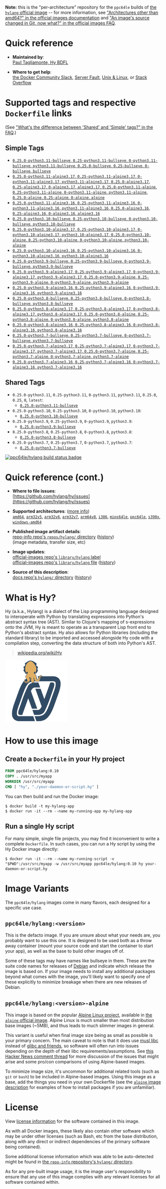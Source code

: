 <!--

********************************************************************************

WARNING:

    DO NOT EDIT "hylang/README.md"

    IT IS AUTO-GENERATED

    (from the other files in "hylang/" combined with a set of templates)

********************************************************************************

-->

**Note:** this is the "per-architecture" repository for the `ppc64le` builds of [the `hylang` official image](https://hub.docker.com/_/hylang) -- for more information, see ["Architectures other than amd64?" in the official images documentation](https://github.com/docker-library/official-images#architectures-other-than-amd64) and ["An image's source changed in Git, now what?" in the official images FAQ](https://github.com/docker-library/faq#an-images-source-changed-in-git-now-what).

# Quick reference

-	**Maintained by**:  
	[Paul Tagliamonte, Hy BDFL](https://github.com/hylang/hy)

-	**Where to get help**:  
	[the Docker Community Slack](https://dockr.ly/comm-slack), [Server Fault](https://serverfault.com/help/on-topic), [Unix & Linux](https://unix.stackexchange.com/help/on-topic), or [Stack Overflow](https://stackoverflow.com/help/on-topic)

# Supported tags and respective `Dockerfile` links

(See ["What's the difference between 'Shared' and 'Simple' tags?" in the FAQ](https://github.com/docker-library/faq#whats-the-difference-between-shared-and-simple-tags).)

## Simple Tags

-	[`0.25.0-python3.11-bullseye`, `0.25-python3.11-bullseye`, `0-python3.11-bullseye`, `python3.11-bullseye`, `0.25.0-bullseye`, `0.25-bullseye`, `0-bullseye`, `bullseye`](https://github.com/hylang/docker-hylang/blob/d5431b3cfc54bd22202a34336d5375d716f2d13d/dockerfiles-generated/Dockerfile.python3.11-bullseye)
-	[`0.25.0-python3.11-alpine3.17`, `0.25-python3.11-alpine3.17`, `0-python3.11-alpine3.17`, `python3.11-alpine3.17`, `0.25.0-alpine3.17`, `0.25-alpine3.17`, `0-alpine3.17`, `alpine3.17`, `0.25.0-python3.11-alpine`, `0.25-python3.11-alpine`, `0-python3.11-alpine`, `python3.11-alpine`, `0.25.0-alpine`, `0.25-alpine`, `0-alpine`, `alpine`](https://github.com/hylang/docker-hylang/blob/d5431b3cfc54bd22202a34336d5375d716f2d13d/dockerfiles-generated/Dockerfile.python3.11-alpine3.17)
-	[`0.25.0-python3.11-alpine3.16`, `0.25-python3.11-alpine3.16`, `0-python3.11-alpine3.16`, `python3.11-alpine3.16`, `0.25.0-alpine3.16`, `0.25-alpine3.16`, `0-alpine3.16`, `alpine3.16`](https://github.com/hylang/docker-hylang/blob/d5431b3cfc54bd22202a34336d5375d716f2d13d/dockerfiles-generated/Dockerfile.python3.11-alpine3.16)
-	[`0.25.0-python3.10-bullseye`, `0.25-python3.10-bullseye`, `0-python3.10-bullseye`, `python3.10-bullseye`](https://github.com/hylang/docker-hylang/blob/d5431b3cfc54bd22202a34336d5375d716f2d13d/dockerfiles-generated/Dockerfile.python3.10-bullseye)
-	[`0.25.0-python3.10-alpine3.17`, `0.25-python3.10-alpine3.17`, `0-python3.10-alpine3.17`, `python3.10-alpine3.17`, `0.25.0-python3.10-alpine`, `0.25-python3.10-alpine`, `0-python3.10-alpine`, `python3.10-alpine`](https://github.com/hylang/docker-hylang/blob/d5431b3cfc54bd22202a34336d5375d716f2d13d/dockerfiles-generated/Dockerfile.python3.10-alpine3.17)
-	[`0.25.0-python3.10-alpine3.16`, `0.25-python3.10-alpine3.16`, `0-python3.10-alpine3.16`, `python3.10-alpine3.16`](https://github.com/hylang/docker-hylang/blob/d5431b3cfc54bd22202a34336d5375d716f2d13d/dockerfiles-generated/Dockerfile.python3.10-alpine3.16)
-	[`0.25.0-python3.9-bullseye`, `0.25-python3.9-bullseye`, `0-python3.9-bullseye`, `python3.9-bullseye`](https://github.com/hylang/docker-hylang/blob/d5431b3cfc54bd22202a34336d5375d716f2d13d/dockerfiles-generated/Dockerfile.python3.9-bullseye)
-	[`0.25.0-python3.9-alpine3.17`, `0.25-python3.9-alpine3.17`, `0-python3.9-alpine3.17`, `python3.9-alpine3.17`, `0.25.0-python3.9-alpine`, `0.25-python3.9-alpine`, `0-python3.9-alpine`, `python3.9-alpine`](https://github.com/hylang/docker-hylang/blob/d5431b3cfc54bd22202a34336d5375d716f2d13d/dockerfiles-generated/Dockerfile.python3.9-alpine3.17)
-	[`0.25.0-python3.9-alpine3.16`, `0.25-python3.9-alpine3.16`, `0-python3.9-alpine3.16`, `python3.9-alpine3.16`](https://github.com/hylang/docker-hylang/blob/d5431b3cfc54bd22202a34336d5375d716f2d13d/dockerfiles-generated/Dockerfile.python3.9-alpine3.16)
-	[`0.25.0-python3.8-bullseye`, `0.25-python3.8-bullseye`, `0-python3.8-bullseye`, `python3.8-bullseye`](https://github.com/hylang/docker-hylang/blob/d5431b3cfc54bd22202a34336d5375d716f2d13d/dockerfiles-generated/Dockerfile.python3.8-bullseye)
-	[`0.25.0-python3.8-alpine3.17`, `0.25-python3.8-alpine3.17`, `0-python3.8-alpine3.17`, `python3.8-alpine3.17`, `0.25.0-python3.8-alpine`, `0.25-python3.8-alpine`, `0-python3.8-alpine`, `python3.8-alpine`](https://github.com/hylang/docker-hylang/blob/d5431b3cfc54bd22202a34336d5375d716f2d13d/dockerfiles-generated/Dockerfile.python3.8-alpine3.17)
-	[`0.25.0-python3.8-alpine3.16`, `0.25-python3.8-alpine3.16`, `0-python3.8-alpine3.16`, `python3.8-alpine3.16`](https://github.com/hylang/docker-hylang/blob/d5431b3cfc54bd22202a34336d5375d716f2d13d/dockerfiles-generated/Dockerfile.python3.8-alpine3.16)
-	[`0.25.0-python3.7-bullseye`, `0.25-python3.7-bullseye`, `0-python3.7-bullseye`, `python3.7-bullseye`](https://github.com/hylang/docker-hylang/blob/d5431b3cfc54bd22202a34336d5375d716f2d13d/dockerfiles-generated/Dockerfile.python3.7-bullseye)
-	[`0.25.0-python3.7-alpine3.17`, `0.25-python3.7-alpine3.17`, `0-python3.7-alpine3.17`, `python3.7-alpine3.17`, `0.25.0-python3.7-alpine`, `0.25-python3.7-alpine`, `0-python3.7-alpine`, `python3.7-alpine`](https://github.com/hylang/docker-hylang/blob/d5431b3cfc54bd22202a34336d5375d716f2d13d/dockerfiles-generated/Dockerfile.python3.7-alpine3.17)
-	[`0.25.0-python3.7-alpine3.16`, `0.25-python3.7-alpine3.16`, `0-python3.7-alpine3.16`, `python3.7-alpine3.16`](https://github.com/hylang/docker-hylang/blob/d5431b3cfc54bd22202a34336d5375d716f2d13d/dockerfiles-generated/Dockerfile.python3.7-alpine3.16)

## Shared Tags

-	`0.25.0-python3.11`, `0.25-python3.11`, `0-python3.11`, `python3.11`, `0.25.0`, `0.25`, `0`, `latest`:
	-	[`0.25.0-python3.11-bullseye`](https://github.com/hylang/docker-hylang/blob/d5431b3cfc54bd22202a34336d5375d716f2d13d/dockerfiles-generated/Dockerfile.python3.11-bullseye)
-	`0.25.0-python3.10`, `0.25-python3.10`, `0-python3.10`, `python3.10`:
	-	[`0.25.0-python3.10-bullseye`](https://github.com/hylang/docker-hylang/blob/d5431b3cfc54bd22202a34336d5375d716f2d13d/dockerfiles-generated/Dockerfile.python3.10-bullseye)
-	`0.25.0-python3.9`, `0.25-python3.9`, `0-python3.9`, `python3.9`:
	-	[`0.25.0-python3.9-bullseye`](https://github.com/hylang/docker-hylang/blob/d5431b3cfc54bd22202a34336d5375d716f2d13d/dockerfiles-generated/Dockerfile.python3.9-bullseye)
-	`0.25.0-python3.8`, `0.25-python3.8`, `0-python3.8`, `python3.8`:
	-	[`0.25.0-python3.8-bullseye`](https://github.com/hylang/docker-hylang/blob/d5431b3cfc54bd22202a34336d5375d716f2d13d/dockerfiles-generated/Dockerfile.python3.8-bullseye)
-	`0.25.0-python3.7`, `0.25-python3.7`, `0-python3.7`, `python3.7`:
	-	[`0.25.0-python3.7-bullseye`](https://github.com/hylang/docker-hylang/blob/d5431b3cfc54bd22202a34336d5375d716f2d13d/dockerfiles-generated/Dockerfile.python3.7-bullseye)

[![ppc64le/hylang build status badge](https://img.shields.io/jenkins/s/https/doi-janky.infosiftr.net/job/multiarch/job/ppc64le/job/hylang.svg?label=ppc64le/hylang%20%20build%20job)](https://doi-janky.infosiftr.net/job/multiarch/job/ppc64le/job/hylang/)

# Quick reference (cont.)

-	**Where to file issues**:  
	[https://github.com/hylang/hy/issues](https://github.com/hylang/hy/issues)

-	**Supported architectures**: ([more info](https://github.com/docker-library/official-images#architectures-other-than-amd64))  
	[`amd64`](https://hub.docker.com/r/amd64/hylang/), [`arm32v5`](https://hub.docker.com/r/arm32v5/hylang/), [`arm32v6`](https://hub.docker.com/r/arm32v6/hylang/), [`arm32v7`](https://hub.docker.com/r/arm32v7/hylang/), [`arm64v8`](https://hub.docker.com/r/arm64v8/hylang/), [`i386`](https://hub.docker.com/r/i386/hylang/), [`mips64le`](https://hub.docker.com/r/mips64le/hylang/), [`ppc64le`](https://hub.docker.com/r/ppc64le/hylang/), [`s390x`](https://hub.docker.com/r/s390x/hylang/), [`windows-amd64`](https://hub.docker.com/r/winamd64/hylang/)

-	**Published image artifact details**:  
	[repo-info repo's `repos/hylang/` directory](https://github.com/docker-library/repo-info/blob/master/repos/hylang) ([history](https://github.com/docker-library/repo-info/commits/master/repos/hylang))  
	(image metadata, transfer size, etc)

-	**Image updates**:  
	[official-images repo's `library/hylang` label](https://github.com/docker-library/official-images/issues?q=label%3Alibrary%2Fhylang)  
	[official-images repo's `library/hylang` file](https://github.com/docker-library/official-images/blob/master/library/hylang) ([history](https://github.com/docker-library/official-images/commits/master/library/hylang))

-	**Source of this description**:  
	[docs repo's `hylang/` directory](https://github.com/docker-library/docs/tree/master/hylang) ([history](https://github.com/docker-library/docs/commits/master/hylang))

# What is Hy?

Hy (a.k.a., Hylang) is a dialect of the Lisp programming language designed to interoperate with Python by translating expressions into Python's abstract syntax tree (AST). Similar to Clojure's mapping of s-expressions onto the JVM, Hy is meant to operate as a transparent Lisp front end to Python's abstract syntax. Hy also allows for Python libraries (including the standard library) to be imported and accessed alongside Hy code with a compilation step, converting the data structure of both into Python's AST.

> [wikipedia.org/wiki/Hy](https://en.wikipedia.org/wiki/Hy)

![logo](https://raw.githubusercontent.com/docker-library/docs/c097f38c6ee48cd13456df8cd853a9d806fff429/hylang/logo.png)

# How to use this image

## Create a `Dockerfile` in your Hy project

```dockerfile
FROM ppc64le/hylang:0.10
COPY . /usr/src/myapp
WORKDIR /usr/src/myapp
CMD [ "hy", "./your-daemon-or-script.hy" ]
```

You can then build and run the Docker image:

```console
$ docker build -t my-hylang-app
$ docker run -it --rm --name my-running-app my-hylang-app
```

## Run a single Hy script

For many simple, single file projects, you may find it inconvenient to write a complete `Dockerfile`. In such cases, you can run a Hy script by using the Hy Docker image directly:

```console
$ docker run -it --rm --name my-running-script -v "$PWD":/usr/src/myapp -w /usr/src/myapp ppc64le/hylang:0.10 hy your-daemon-or-script.hy
```

# Image Variants

The `ppc64le/hylang` images come in many flavors, each designed for a specific use case.

## `ppc64le/hylang:<version>`

This is the defacto image. If you are unsure about what your needs are, you probably want to use this one. It is designed to be used both as a throw away container (mount your source code and start the container to start your app), as well as the base to build other images off of.

Some of these tags may have names like bullseye in them. These are the suite code names for releases of [Debian](https://wiki.debian.org/DebianReleases) and indicate which release the image is based on. If your image needs to install any additional packages beyond what comes with the image, you'll likely want to specify one of these explicitly to minimize breakage when there are new releases of Debian.

## `ppc64le/hylang:<version>-alpine`

This image is based on the popular [Alpine Linux project](https://alpinelinux.org), available in [the `alpine` official image](https://hub.docker.com/_/alpine). Alpine Linux is much smaller than most distribution base images (~5MB), and thus leads to much slimmer images in general.

This variant is useful when final image size being as small as possible is your primary concern. The main caveat to note is that it does use [musl libc](https://musl.libc.org) instead of [glibc and friends](https://www.etalabs.net/compare_libcs.html), so software will often run into issues depending on the depth of their libc requirements/assumptions. See [this Hacker News comment thread](https://news.ycombinator.com/item?id=10782897) for more discussion of the issues that might arise and some pro/con comparisons of using Alpine-based images.

To minimize image size, it's uncommon for additional related tools (such as `git` or `bash`) to be included in Alpine-based images. Using this image as a base, add the things you need in your own Dockerfile (see the [`alpine` image description](https://hub.docker.com/_/alpine/) for examples of how to install packages if you are unfamiliar).

# License

View [license information](https://github.com/hylang/hy/blob/master/LICENSE) for the software contained in this image.

As with all Docker images, these likely also contain other software which may be under other licenses (such as Bash, etc from the base distribution, along with any direct or indirect dependencies of the primary software being contained).

Some additional license information which was able to be auto-detected might be found in [the `repo-info` repository's `hylang/` directory](https://github.com/docker-library/repo-info/tree/master/repos/hylang).

As for any pre-built image usage, it is the image user's responsibility to ensure that any use of this image complies with any relevant licenses for all software contained within.
